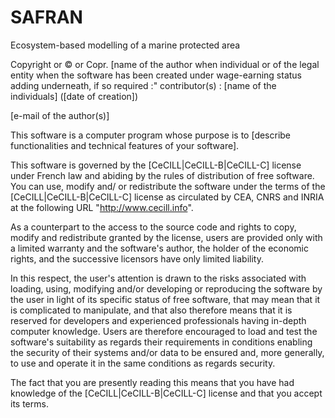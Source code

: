 # SAFRAN
Ecosystem-based modelling of a marine protected area

Copyright or © or Copr. [name of the author when individual or of the
legal entity when the software has been created under wage-earning status
adding underneath, if so required :" contributor(s) : [name of the
individuals] ([date of creation])

[e-mail of the author(s)]

This software is a computer program whose purpose is to [describe
functionalities and technical features of your software].

This software is governed by the [CeCILL|CeCILL-B|CeCILL-C] license under French law and
abiding by the rules of distribution of free software.  You can  use, 
modify and/ or redistribute the software under the terms of the [CeCILL|CeCILL-B|CeCILL-C]
license as circulated by CEA, CNRS and INRIA at the following URL
"http://www.cecill.info". 

As a counterpart to the access to the source code and  rights to copy,
modify and redistribute granted by the license, users are provided only
with a limited warranty  and the software's author,  the holder of the
economic rights,  and the successive licensors  have only  limited
liability. 

In this respect, the user's attention is drawn to the risks associated
with loading,  using,  modifying and/or developing or reproducing the
software by the user in light of its specific status of free software,
that may mean  that it is complicated to manipulate,  and  that  also
therefore means  that it is reserved for developers  and  experienced
professionals having in-depth computer knowledge. Users are therefore
encouraged to load and test the software's suitability as regards their
requirements in conditions enabling the security of their systems and/or 
data to be ensured and,  more generally, to use and operate it in the 
same conditions as regards security. 

The fact that you are presently reading this means that you have had
knowledge of the [CeCILL|CeCILL-B|CeCILL-C] license and that you accept its terms.

